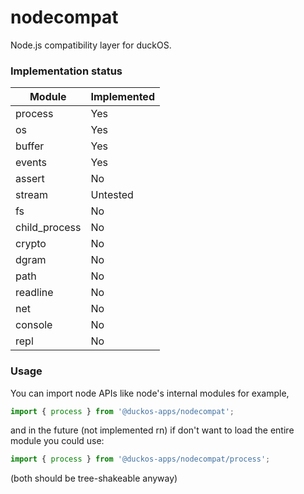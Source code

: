 # nodecompat
Node.js compatibility layer for duckOS.
### Implementation status
| Module        | Implemented |
|---------------|-------------|
| process       | Yes         |
| os            | Yes         |
| buffer        | Yes         |
| events        | Yes         |
| assert        | No          |
| stream        | Untested    |
| fs            | No          |
| child_process | No          |
| crypto        | No          |
| dgram         | No          |
| path          | No          |
| readline      | No          |
| net           | No          |
| console       | No          |
| repl          | No          |

### Usage
You can import node APIs like node's internal modules for example,
```js
import { process } from '@duckos-apps/nodecompat';
```
and in the future (not implemented rn) if don't want to load the entire module you could use:
```js
import { process } from '@duckos-apps/nodecompat/process';
```
(both should be tree-shakeable anyway)